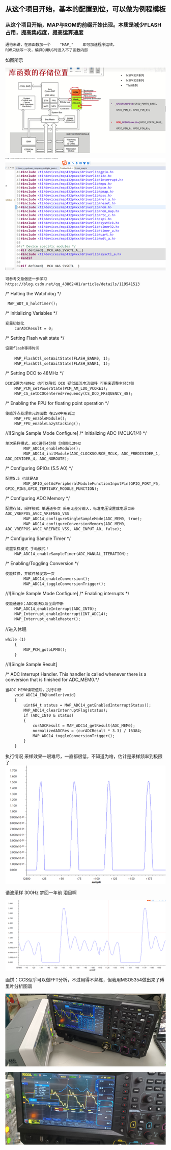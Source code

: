 ## 从这个项目开始，基本的配置到位，可以做为例程模板
### 从这个项目开始，MAP与ROM的前缀开始出现。本质是减少FLASH占用，提高集成度，提高运算速度

    通俗来讲，在原函数加一个    "MAP_"    即可加速程序运转。
    ROM只烧写一次，编译DUBUG时进入不了函数内部

如图所示

![](./1.jpg)

![](./2.jpg)



    可参考文章做进一步学习
    https://blog.csdn.net/qq_43862401/article/details/119541513

/* Halting the Watchdog  */

     MAP_WDT_A_holdTimer();

/* Initializing Variables */

    变量初始化
        curADCResult = 0;


/* Setting Flash wait state */

    设置flash等待时间

        MAP_FlashCtl_setWaitState(FLASH_BANK0, 1);
        MAP_FlashCtl_setWaitState(FLASH_BANK1, 1);


/* Setting DCO to 48MHz  */

    DCO设置为48MHz 也可以降低 DCO 疑似直流电流偏移 可用来调整主频分频
        MAP_PCM_setPowerState(PCM_AM_LDO_VCORE1);
        MAP_CS_setDCOCenteredFrequency(CS_DCO_FREQUENCY_48);


/* Enabling the FPU for floating point operation */

    使能浮点处理单元的函数 在ISR中用到过
        MAP_FPU_enableModule();
        MAP_FPU_enableLazyStacking();


//![Single Sample Mode Configure]          /* Initializing ADC (MCLK/1/4) */

    单次采样模式，ADC进行4分频 分频到12MHz
            MAP_ADC14_enableModule();
            MAP_ADC14_initModule(ADC_CLOCKSOURCE_MCLK, ADC_PREDIVIDER_1, ADC_DIVIDER_4, ADC_NOROUTE);


/* Configuring GPIOs (5.5 A0) */

    配置5.5 也就是A0
            MAP_GPIO_setAsPeripheralModuleFunctionInputPin(GPIO_PORT_P5, GPIO_PIN5,GPIO_TERTIARY_MODULE_FUNCTION);


/* Configuring ADC Memory */

    配置存储，采样模式 单通道多次 采用无差分输入，标准电压设置成电源自带ADC_VREFPOS_AVCC_VREFNEG_VSS
            MAP_ADC14_configureSingleSampleMode(ADC_MEM0, true);
            MAP_ADC14_configureConversionMemory(ADC_MEM0, ADC_VREFPOS_AVCC_VREFNEG_VSS, ADC_INPUT_A0, false);


/* Configuring Sample Timer */

    设置采样模式-手动模式！
        MAP_ADC14_enableSampleTimer(ADC_MANUAL_ITERATION);


/* Enabling/Toggling Conversion */

    使能转换，并软件触发第一次
            MAP_ADC14_enableConversion();
            MAP_ADC14_toggleConversionTrigger();


 //![Single Sample Mode Configure]  /* Enabling interrupts */

    使能通道0；ADC模块以及全局中断
        MAP_ADC14_enableInterrupt(ADC_INT0);
        MAP_Interrupt_enableInterrupt(INT_ADC14);
        MAP_Interrupt_enableMaster();


//进入休眠

    while (1)
        {
            MAP_PCM_gotoLPM0();
        }

 //![Single Sample Result]

/* ADC Interrupt Handler. This handler is called whenever there is a conversion that is finished for ADC_MEM0.*/

    当ADC_MEM0读取值后，执行中断
        void ADC14_IRQHandler(void)
        {
            uint64_t status = MAP_ADC14_getEnabledInterruptStatus();
            MAP_ADC14_clearInterruptFlag(status);
            if (ADC_INT0 & status)
            {
                curADCResult = MAP_ADC14_getResult(ADC_MEM0);
                normalizedADCRes = (curADCResult * 3.3) / 16384;
                MAP_ADC14_toggleConversionTrigger();
            }
        }

执行情况 采样效果一眼难尽，一直都很低，不知道为啥，估计是采样频率到极限了
![](./3.jpg)


谐波采样 300Hz  梦回一年前 泪目啊

![](./4.jpg)

画饼：CCS似乎可以做FFT分析，不过用得不熟练，但我用MSO5354做出来了傅里叶分析图谱

![](./6.jpg)

![](./5.jpg)


